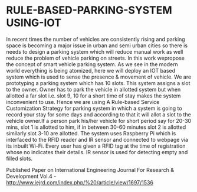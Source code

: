 # RULE-BASED-PARKING-SYSTEM USING-IOT

In  recent  times  the  number  of vehicles  are  consistently  rising  and  parking  space  is  becoming  a  major  issue  in urban and semi urban cities so there is needs to design a parking system which will reduce manual work as well reduce the problem of vehicle parking on streets. In this work wepropose the  concept of smart vehicle parking system. As we see in the modern world everything is being atomized, here we will deploy an IOT based system which is used to sense the presence & movement of vehicle. We are prototyping a parking system which has 10 slots. This system assigns a slot to the owner. Owner has to park the vehicle in allotted system but when allotted a far slot i.e. slot 9, 10 for a short time of stay makes the system inconvenient to use. Hence we are using A Rule-based Service Customization Strategy for parking system in which a system is going to record your stay for some days and according to that it will allot a slot to the vehicle owner.If a person park his/her vehicle for short period say for 20-30 mins, slot 1 is allotted to him, if in between 30-60 minutes slot 2 is allotted similarly slot 3-10 are allotted.  The  system  uses  Raspberry  Pi  which  is  interfaced  to  the  RFID  reader  and  IR  sensor  and  connected  to webpage via its inbuilt Wi-Fi. Every user has given a RFID tag at the time of registration whose no indicates their details. IR sensor is used for detecting empty and filled slots.

Published Paper on International Engineering Journal For Research & Development Vol.4 - http://www.iejrd.com/index.php/%20/article/view/1697/1536
